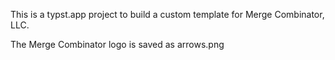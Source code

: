 This is a typst.app project to build a custom template for Merge Combinator, LLC.

The Merge Combinator logo is saved as arrows.png
